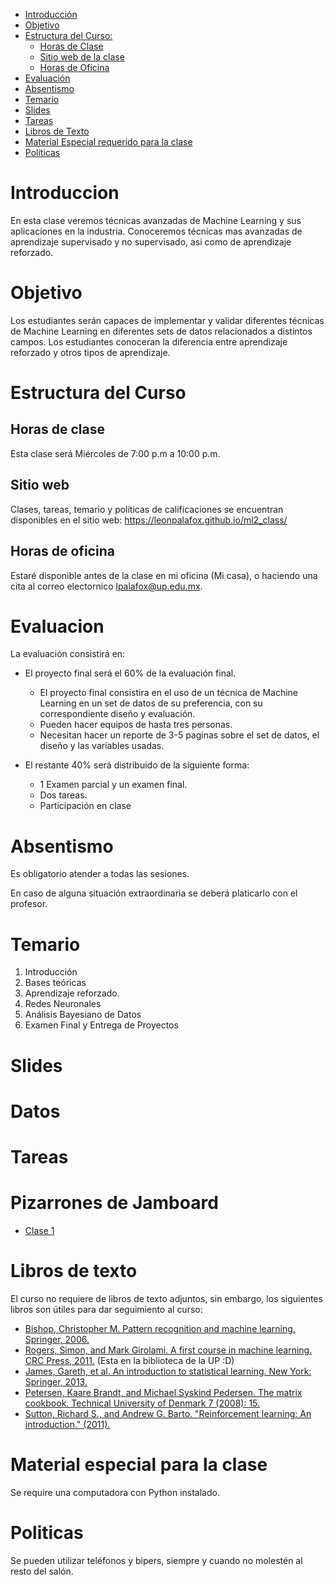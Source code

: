 

- [Introducción](#introduccion)
- [Objetivo](#objetivo)
- [Estructura del Curso:](#estrctura-del-curso)
  - [Horas de Clase](#horas-de-clase)
  - [Sitio web de la clase](#sitio-web)
  - [Horas de Oficina](#horas-de-oficina)
- [Evaluación](#evaluacion)
- [Absentismo](#absentismo)
- [Temario](#temario)
- [Slides](#slides)
- [Tareas](#tareas)
- [Libros de Texto](#libros-de-texto)
- [Material Especial requerido para la clase](#material-especial-para-clase)
- [Políticas](#politicas)


# Introduccion

En esta clase veremos técnicas avanzadas de Machine Learning y sus aplicaciones en la industria. Conoceremos técnicas mas avanzadas de aprendizaje supervisado y no supervisado, asi como de aprendizaje reforzado.

# Objetivo

Los estudiantes serán capaces de implementar y validar diferentes técnicas de Machine Learning en diferentes sets de datos relacionados a distintos campos. Los estudiantes conoceran la diferencia entre aprendizaje reforzado y otros tipos de aprendizaje.

# Estructura del Curso

## Horas de clase

Esta clase será Miércoles de 7:00 p.m a 10:00 p.m.

## Sitio web

Clases, tareas, temario y políticas de calificaciones se encuentran disponibles en el sitio web: https://leonpalafox.github.io/ml2_class/

## Horas de oficina

Estaré disponible antes de la clase en mi oficina (Mi casa), o haciendo una cita al correo electornico lpalafox@up.edu.mx.

# Evaluacion

La evaluación consistirá en:

- El proyecto final será el 60% de la evaluación final.
    - El proyecto final consistira en el uso de un técnica de Machine Learning en un set de datos de su preferencia, con su correspondiente diseño y evaluación.
  - Pueden hacer equipos de hasta tres personas.
  - Necesitan hacer un reporte de 3-5 paginas sobre el set de datos, el diseño y las variables usadas.

- El restante 40% será distribuido de la siguiente forma:
  - 1 Examen parcial y un examen final. 
  - Dos tareas.
  - Participación en clase


# Absentismo
Es obligatorio atender a todas las sesiones.

En caso de alguna situación extraordinaria se deberá platicarlo con el profesor.

# Temario

1. Introducción
2. Bases teóricas
3. Aprendizaje reforzado.
4. Redes Neuronales
5. Análisis Bayesiano de Datos
6. Examen Final y Entrega de Proyectos


# Slides



# Datos




# Tareas


# Pizarrones de Jamboard

- [Clase 1](https://jamboard.google.com/d/1R0VUOH8WcOBT1Ys6tJG5hcZR8aYiPOZ9kDh2eTlZQVs/viewer)

# Libros de texto

El curso no requiere de libros de texto adjuntos, sin embargo, los siguientes libros son útiles para dar seguimiento al curso:

- [Bishop, Christopher M. Pattern recognition and machine learning. Springer, 2006.](https://www.microsoft.com/en-us/research/people/cmbishop/prml-book/)
- [Rogers, Simon, and Mark Girolami. A first course in machine learning. CRC Press, 2011.](http://www.dcs.gla.ac.uk/~srogers/firstcourseml/) (Esta en la biblioteca de la UP :D)
- [James, Gareth, et al. An introduction to statistical learning. New York: Springer, 2013.](http://www-bcf.usc.edu/~gareth/ISL/)
- [Petersen, Kaare Brandt, and Michael Syskind Pedersen. The matrix cookbook. Technical University of Denmark 7 (2008): 15.](https://www.math.uwaterloo.ca/~hwolkowi/matrixcookbook.pdf)
- [Sutton, Richard S., and Andrew G. Barto. "Reinforcement learning: An introduction." (2011).](http://incompleteideas.net/book/the-book-2nd.html)


# Material especial para la clase

Se require una computadora con Python instalado.

# Politicas

Se pueden utilizar teléfonos y bipers, siempre y cuando no molestén al resto del salón.




